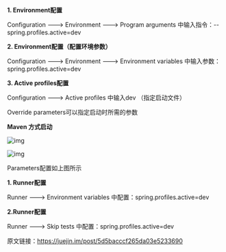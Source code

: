 **1. Environment配置**

Configuration ---> Environment ---> Program arguments 中输入指令：--spring.profiles.active=dev

**2. Environment配置（配置环境参数）**

Configuration ---> Environment ---> Environment variables 中输入参数：spring.profiles.active=dev

**3. Active profiles配置**

Configuration ---> Active profiles 中输入dev （指定启动文件）

Override parameters可以指定启动时所需的参数

**Maven 方式启动**

![img](img/springboot%E5%A4%9A%E7%8E%AF%E5%A2%83%E5%90%AF%E5%8A%A8/springboot%E5%A4%9A%E7%8E%AF%E5%A2%83%E5%90%AF%E5%8A%A81.png)

![img](img/springboot%E5%A4%9A%E7%8E%AF%E5%A2%83%E5%90%AF%E5%8A%A8/springboot%E5%A4%9A%E7%8E%AF%E5%A2%83%E5%90%AF%E5%8A%A82.png)

Parameters配置如上图所示

**1. Runner配置**

Runner ---> Environment variables 中配置：spring.profiles.active=dev

**2.Runner配置**

Runner ---> Skip tests 中配置：spring.profiles.active=dev

原文链接：https://juejin.im/post/5d5bacccf265da03e5233690